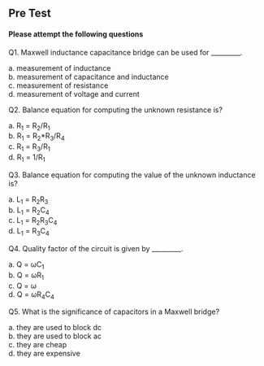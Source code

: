 ## Pre Test
#### Please attempt the following questions

Q1. Maxwell inductance capacitance bridge can be used for _________.<br>

a.   measurement of inductance<br> 
b.   measurement of capacitance and inductance<br>
c.   measurement of resistance<br>
d.   measurement of voltage and current<br>  
      
Q2. Balance equation for computing the unknown resistance is?<br>
 
a.   R<sub>1</sub> = R<sub>2</sub>/R<sub>1</sub>  
b.   R<sub>1</sub> = R<sub>2</sub>*R<sub>3</sub>/R<sub>4</sub>  
c.   R<sub>1</sub> = R<sub>3</sub>/R<sub>1</sub>  
d.   R<sub>1</sub> = 1/R<sub>1</sub> <br> 
    
Q3. Balance equation for computing the value of the unknown inductance is?<br>
 
a.   L<sub>1</sub> = R<sub>2</sub>R<sub>3</sub>  
b.   L<sub>1</sub> = R<sub>2</sub>C<sub>4</sub>  
c.   L<sub>1</sub> = R<sub>2</sub>R<sub>3</sub>C<sub>4</sub>  
d.   L<sub>1</sub> = R<sub>3</sub>C<sub>4</sub><br>
    
Q4. Quality factor of the circuit is given by _________.<br>

a.   Q = ωC<sub>1</sub>   
b.   Q = ωR<sub>1</sub>  
c.   Q = ω  
d.   Q = ωR<sub>4</sub>C<sub>4</sub><br> 

     
Q5. What is the significance of capacitors in a Maxwell bridge?
  
a.   they are used to block dc<br>
b.   they are used to block ac<br>
c.   they are cheap<br>
d.   they are expensive<br> 
